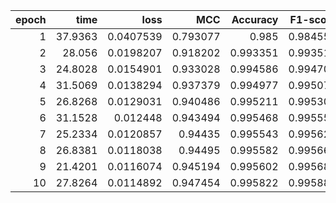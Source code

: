 |   epoch |    time |      loss |      MCC |   Accuracy |   F1-score |
|--------:|--------:|----------:|---------:|-----------:|-----------:|
|       1 | 37.9363 | 0.0407539 | 0.793077 |   0.985    |   0.984556 |
|       2 | 28.056  | 0.0198207 | 0.918202 |   0.993351 |   0.993511 |
|       3 | 24.8028 | 0.0154901 | 0.933028 |   0.994586 |   0.994703 |
|       4 | 31.5069 | 0.0138294 | 0.937379 |   0.994977 |   0.995073 |
|       5 | 26.8268 | 0.0129031 | 0.940486 |   0.995211 |   0.995306 |
|       6 | 31.1528 | 0.012448  | 0.943494 |   0.995468 |   0.995552 |
|       7 | 25.2334 | 0.0120857 | 0.94435  |   0.995543 |   0.995624 |
|       8 | 26.8381 | 0.0118038 | 0.94495  |   0.995582 |   0.995665 |
|       9 | 21.4201 | 0.0116074 | 0.945194 |   0.995602 |   0.995684 |
|      10 | 27.8264 | 0.0114892 | 0.947454 |   0.995822 |   0.995888 |